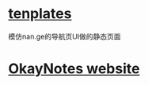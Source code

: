 # [tenplates](https://zhangdaopin.github.io/templates/)
模仿nan.ge的导航页UI做的静态页面
# [OkayNotes website](https://github.com/zhangdaopin/templates/blob/main/index.png)
